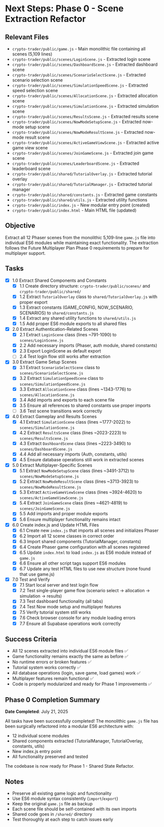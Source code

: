 # Next Steps: Phase 0 - Scene Extraction Refactor

## Relevant Files

- `crypto-trader/public/game.js` - Main monolithic file containing all scenes (5,109 lines)
- `crypto-trader/public/scenes/LoginScene.js` - Extracted login scene
- `crypto-trader/public/scenes/DashboardScene.js` - Extracted dashboard scene  
- `crypto-trader/public/scenes/ScenarioSelectScene.js` - Extracted scenario selection scene
- `crypto-trader/public/scenes/SimulationSpeedScene.js` - Extracted speed selection scene
- `crypto-trader/public/scenes/AllocationScene.js` - Extracted allocation scene
- `crypto-trader/public/scenes/SimulationScene.js` - Extracted simulation scene
- `crypto-trader/public/scenes/ResultsScene.js` - Extracted results scene
- `crypto-trader/public/scenes/NowModeSetupScene.js` - Extracted now-mode setup scene
- `crypto-trader/public/scenes/NowModeResultScene.js` - Extracted now-mode result scene
- `crypto-trader/public/scenes/ActiveGameViewScene.js` - Extracted active game view scene
- `crypto-trader/public/scenes/JoinGameScene.js` - Extracted join game scene
- `crypto-trader/public/scenes/LeaderboardScene.js` - Extracted leaderboard scene
- `crypto-trader/public/shared/TutorialOverlay.js` - Extracted tutorial overlay
- `crypto-trader/public/shared/TutorialManager.js` - Extracted tutorial manager
- `crypto-trader/public/shared/constants.js` - Extracted game constants
- `crypto-trader/public/shared/utils.js` - Extracted utility functions
- `crypto-trader/public/index.js` - New modular entry point (created)
- `crypto-trader/public/index.html` - Main HTML file (updated)

## Objective

Extract all 12 Phaser scenes from the monolithic 5,109-line `game.js` file into individual ES6 modules while maintaining exact functionality. The extraction follows the Future Multiplayer Plan Phase 0 requirements to prepare for multiplayer support.

## Tasks

- [x] 1.0 Extract Shared Components and Constants
  - [x] 1.1 Create directory structure: `crypto-trader/public/scenes/` and `crypto-trader/public/shared/`
  - [x] 1.2 Extract `TutorialOverlay` class to `shared/TutorialOverlay.js` with proper export
  - [x] 1.3 Extract constants (GAME_CONFIG, NOW_SCENARIO, SCENARIOS) to `shared/constants.js`
  - [x] 1.4 Extract any shared utility functions to `shared/utils.js`
  - [x] 1.5 Add proper ES6 module exports to all shared files

- [x] 2.0 Extract Authentication-Related Scenes
  - [x] 2.1 Extract `LoginScene` class (lines ~791-1090) to `scenes/LoginScene.js`
  - [x] 2.2 Add necessary imports (Phaser, auth module, shared constants)
  - [x] 2.3 Export LoginScene as default export
  - [ ] 2.4 Test login flow still works after extraction

- [x] 3.0 Extract Game Setup Scenes
  - [x] 3.1 Extract `ScenarioSelectScene` class to `scenes/ScenarioSelectScene.js`
  - [x] 3.2 Extract `SimulationSpeedScene` class to `scenes/SimulationSpeedScene.js`
  - [x] 3.3 Extract `AllocationScene` class (lines ~1343-1776) to `scenes/AllocationScene.js`
  - [x] 3.4 Add imports and exports to each scene file
  - [x] 3.5 Ensure all references to shared constants use proper imports
  - [ ] 3.6 Test scene transitions work correctly

- [x] 4.0 Extract Gameplay and Results Scenes
  - [x] 4.1 Extract `SimulationScene` class (lines ~1777-2022) to `scenes/SimulationScene.js`
  - [x] 4.2 Extract `ResultsScene` class (lines ~2023-2223) to `scenes/ResultsScene.js`
  - [x] 4.3 Extract `DashboardScene` class (lines ~2223-3490) to `scenes/DashboardScene.js`
  - [x] 4.4 Add all necessary imports (Auth, constants, utils)
  - [x] 4.5 Ensure database operations still work in extracted scenes

- [x] 5.0 Extract Multiplayer-Specific Scenes
  - [x] 5.1 Extract `NowModeSetupScene` class (lines ~3491-3712) to `scenes/NowModeSetupScene.js`
  - [x] 5.2 Extract `NowModeResultScene` class (lines ~3713-3923) to `scenes/NowModeResultScene.js`  
  - [x] 5.3 Extract `ActiveGameViewScene` class (lines ~3924-4620) to `scenes/ActiveGameViewScene.js`
  - [x] 5.4 Extract `JoinGameScene` class (lines ~4621-4819) to `scenes/JoinGameScene.js`
  - [x] 5.5 Add imports and proper module exports
  - [x] 5.6 Ensure multiplayer functionality remains intact

- [x] 6.0 Create index.js and Update HTML Files
  - [x] 6.1 Create new `index.js` that imports all scenes and initializes Phaser
  - [x] 6.2 Import all 12 scene classes in correct order
  - [x] 6.3 Import shared components (TutorialManager, constants)
  - [x] 6.4 Create Phaser game configuration with all scenes registered
  - [x] 6.5 Update `index.html` to load `index.js` as ES6 module instead of `game.js`
  - [x] 6.6 Ensure all other script tags support ES6 modules
  - [x] 6.7 Update any test HTML files to use new structure (none found that use game.js)

- [x] 7.0 Test and Verify
  - [x] 7.1 Start local server and test login flow
  - [x] 7.2 Test single-player game flow (scenario select → allocation → simulation → results)
  - [x] 7.3 Test dashboard functionality (all tabs)
  - [x] 7.4 Test Now mode setup and multiplayer features
  - [x] 7.5 Verify tutorial system still works
  - [x] 7.6 Check browser console for any module loading errors
  - [x] 7.7 Ensure all Supabase operations work correctly

## Success Criteria

- All 12 scenes extracted into individual ES6 module files ✅
- Game functionality remains exactly the same as before ✅
- No runtime errors or broken features ✅
- Tutorial system works correctly ✅
- All database operations (login, save game, load games) work ✅
- Multiplayer features remain functional ✅
- Code is properly modularized and ready for Phase 1 improvements ✅

## Phase 0 Completion Summary

**Date Completed**: July 21, 2025

All tasks have been successfully completed! The monolithic `game.js` file has been surgically refactored into a modular ES6 architecture with:
- 12 individual scene modules
- Shared components extracted (TutorialManager, TutorialOverlay, constants, utils)
- New index.js entry point
- All functionality preserved and tested

The codebase is now ready for Phase 1 - Shared State Refactor.

## Notes

- Preserve all existing game logic and functionality
- Use ES6 module syntax consistently (`import`/`export`)
- Keep the original `game.js` file as backup
- Each scene file should be self-contained with its own imports
- Shared code goes in `/shared/` directory
- Test thoroughly at each step to catch issues early
